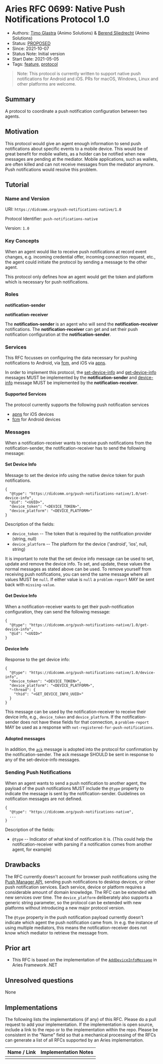 # Aries RFC 0699: Native Push Notifications Protocol 1.0

- Authors: [Timo Glastra](mailto:timo@animo.id) (Animo Solutions) & [Berend Sliedrecht](mailto:berend@animo.id) (Animo Solutions)
- Status: [PROPOSED](/README.md#proposed)
- Since: 2021-10-07
- Status Note: Initial version
- Start Date: 2021-05-05
- Tags: [feature](/tags.md#feature), [protocol](/tags.md#protocol)

> Note: This protocol is currently written to support native push notifications for Android and iOS. PRs for macOS, Windows, Linux and other platforms are welcome.

## Summary

A protocol to coordinate a push notification configuration between two agents.

## Motivation

This protocol would give an agent enough information to send push notifications about specific events to a mobile device. This would be of great benefit for mobile wallets, as a holder can be notified when new messages are pending at the mediator. Mobile applications, such as wallets, are often killed and can not receive messages from the mediator anymore. Push notifications would resolve this problem.

## Tutorial

### Name and Version

URI: `https://didcomm.org/push-notifications-native/1.0`

Protocol Identifier: `push-notifications-native`

Version: `1.0`

### Key Concepts

When an agent would like to receive push notifications at record event changes, e.g. incoming credential offer, incoming connection request, etc., the agent could initiate the protocol by sending a message to the other agent.

This protocol only defines how an agent would get the token and platform which is necessary for push notifications.

### Roles

**notification-sender**

**notification-receiver**

The **notification-sender** is an agent who will send the **notification-receiver** notifications. The **notification-receiver** can get and set their push notification configuration at the **notification-sender**.

### Services

This RFC focusses on configuring the data necessary for pushing notifications to Android, via [fcm](https://firebase.google.com/docs/cloud-messaging), and iOS via [apns](https://developer.apple.com/notifications/).

In order to implement this protocol, the [set-device-info](#set-device-info) and [get-device-info](#get-device-info) messages MUST be implemented by the **notification-sender** and [device-info](#device-info) message MUST be implemented by the **notification-receiver**.

#### Supported Services

The protocol currently supports the following push notification services

- [apns](https://developer.apple.com/notifications/) for iOS devices
- [fcm](https://firebase.google.com/docs/cloud-messaging) for Android devices

### Messages

When a notification-receiver wants to receive push notifications from the notification-sender, the notification-receiver has to send the following message:

#### Set Device Info

Message to set the device info using the native device token for push notifications.

```jsonc
{
  "@type": "https://didcomm.org/push-notifications-native/1.0/set-device-info",
  "@id": "<UUID>",
  "device_token": "<DEVICE_TOKEN>",
  "device_platform": "<DEVICE_PLATFORM>"
}
```

Description of the fields:

- `device_token` -- The token that is required by the notification provider (string, null)
- `device_platform` -- The platform for the device ('android', 'ios', null, string)

It is important to note that the set device info message can be used to set, update and remove the device info. To set, and update, these values the normal messages as stated above can be used. To remove yourself from receiving push notifications, you can send the same message where all values MUST be `null`. If either value is `null` a `problem-report` MAY be sent back with `missing-value`.

#### Get Device Info

When a notification-receiver wants to get their push-notification configuration, they can send the following message:

```jsonc
{
  "@type": "https://didcomm.org/push-notifications-native/1.0/get-device-info",
  "@id": "<UUID>"
}
```

#### Device Info

Response to the get device info:

```jsonc
{
  "@type": "https://didcomm.org/push-notifications-native/1.0/device-info",
  "device_token": "<DEVICE_TOKEN>",
  "device_platform": "<DEVICE_PLATFORM>",
  "~thread": {
    "thid": "<GET_DEVICE_INFO_UUID>"
  }
}
```

This message can be used by the notification-receiver to receive their device info, e.g., `device_token` and `device_platform`. If the notification-sender does not have these fields for that connection, a `problem-report` MAY be used as a response with `not-registered-for-push-notifications`.

#### Adopted messages

In addition, the [`ack`](https://github.com/hyperledger/aries-rfcs/blob/08653f21a489bf4717b54e4d7fd2d0bdfe6b4d1a/features/0015-acks/README.md) message is adopted into the protocol for confirmation by the notification-sender. The ack message SHOULD be sent in response to any of the set-device-info messages.

### Sending Push Notifications

When an agent wants to send a push notification to another agent, the payload of the push notifications MUST include the `@type` property to indicate the message is sent by the notification-sender. Guidelines on notification messages are not defined.

```jsonc
{
  "@type": "https://didcomm.org/push-notifications-native",
  ...
}
```

Description of the fields:

- `@type` -- Indicator of what kind of notification it is. (This could help the notification-receiver with parsing if a notification comes from another agent, for example)

## Drawbacks

The RFC currently doesn't account for browser push notifications using the [Push Manager API](https://developer.mozilla.org/en-US/docs/Web/API/PushManager), sending push notifications to desktop devices, or other push notification services. Each service, device or platform requires a considerable amount of domain knowledge. The RFC can be extended with new services over time. The `device_platform` deliberately also supports a generic string parameter, so the protocol can be extended with new platforms without introducing a new major protocol version.

The `@type` property in the push notification payload currently doesn't indicate which agent the push notification came from. In e.g. the instance of using multiple mediators, this means the notification-receiver does not know which mediator to retrieve the message from.

## Prior art

- This RFC is based on the implementation of the [`AddDeviceInfoMessage`](https://github.com/hyperledger/aries-framework-dotnet/blob/9bc6346a21da263083bbac8dd8227cc941c95ea9/src/Hyperledger.Aries.Routing/AddDeviceInfoMessage.cs) in Aries Framework .NET

## Unresolved questions

None

## Implementations

The following lists the implementations (if any) of this RFC. Please do a pull request to add your implementation. If the implementation is open source, include a link to the repo or to the implementation within the repo. Please be consistent in the "Name" field so that a mechanical processing of the RFCs can generate a list of all RFCs supported by an Aries implementation.

| Name / Link | Implementation Notes |
| ----------- | -------------------- |
|             |                      |
